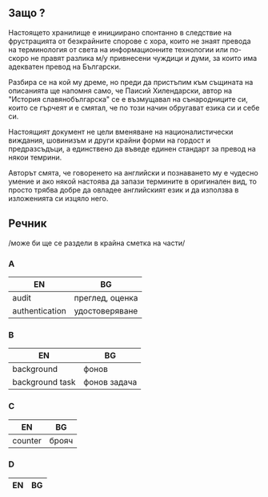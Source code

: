 ## Защо ?

Настоящето хранилище е инициирано спонтанно в следствие на фрустрацията от безкрайните спорове с хора, които не знаят превода на терминология от света на информационните технологии или по-скоро не правят разлика м/у привнесени чуждици и думи, за които има адекватен превод на Български.

Разбира се на кой му дреме, но преди да пристъпим към същината на описанията ще напомня само, че Паисий Хилендарски, автор на "История славянобългарска" се е възмущавал на сънародниците си, които се гърчеят и е смятал, че по този начин обругават езика си и себе си.

Настоящият документ не цели вменяване на националистически виждания, шовинизъм и други крайни форми на гордост и предразсъдъци, а единствено да въведе единен стандарт за превод на някои темрини.

Авторът смята, че говоренето на английски и познаването му е чудесно умение и ако някой настоява да запази термините в оригинален вид, то просто трябва добре да овладее английският език и да използва в изложенията си изцяло него.

## Речник

/може би ще се раздели в крайна сметка на части/


### A

| EN  | BG  |
|---|---|
| audit | преглед, оценка |
| authentication | удостоверяване |

### B

| EN  | BG  |
|---|---|
| background | фонов |
| background  task | фонов задача |

### C

| EN  | BG  |
|---|---|
| counter | брояч |

### D

| EN  | BG  |
|---|---|
